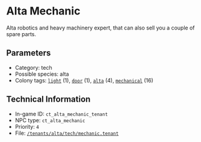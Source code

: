 # Alta Mechanic

Alta robotics and heavy machinery expert, that can also sell you a couple of spare parts.

## Parameters

- Category: tech
- Possible species: alta
- Colony tags: [`light`](https://ceterai.github.io/MyEnternia/Wiki/Tags/Light) (1), [`door`](https://ceterai.github.io/MyEnternia/Wiki/Tags/Door) (1), [`alta`](https://ceterai.github.io/MyEnternia/Wiki/Tags/Alta) (4), [`mechanical`](https://ceterai.github.io/MyEnternia/Wiki/Tags/Mechanical) (16)

## Technical Information

- In-game ID: `ct_alta_mechanic_tenant`
- NPC type: `ct_alta_mechanic`
- Priority: `4`
- File: [`/tenants/alta/tech/mechanic.tenant`](https://github.com/Ceterai/Enternia/blob/main/tenants/alta/tech/mechanic.tenant)

